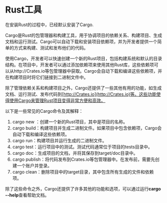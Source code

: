 
# Rust工具

在安装Rust的过程中，已经默认安装了Cargo.

Cargo是Rust的包管理器和构建工具，用于协调项目的依赖关系、构建项目、生成文档和运行测试。Cargo可以自动下载和安装项目依赖项，并为开发者提供一个简单的方式来构建、测试和发布他们的代码。

使用Cargo，开发者可以快速创建一个新的Rust项目，包括构建系统和默认的目录结构。在项目中，开发者可以通过添加依赖项来使用其他Rust库，这些依赖项可以从http://Crates.io等包管理器中获取。Cargo会自动下载和编译这些依赖项，并在构建项目时将它们链接到二进制文件中。

除了管理依赖关系和构建项目之外，Cargo还提供了一些其他有用的功能，如生成文档、运行测试、发布代码到[http://Crates.io](http://Crates.io)等。这些功能使得使用Cargo来管理Rust项目变得非常方便和高效。

以下是一些常见的Cargo命令及其解释：

1. cargo new <project-name>：创建一个新的Rust项目，其中<project-name>是项目的名称。
2. cargo build：构建项目并生成二进制文件。如果项目中包含依赖项，Cargo会自动下载和编译这些依赖项。
3. cargo run：构建项目并运行生成的二进制文件。
4. cargo test：运行项目中的测试。测试代码通常位于项目的tests目录中。
5. cargo doc：生成项目的文档，并将其保存到target/doc目录中。
6. cargo publish：将代码发布到Crates.io等包管理器中。在发布前，需要先创建一个账户并登录。
7. cargo clean：删除项目中的target目录，其中包含所有生成的文件和依赖项。

除了这些命令之外，Cargo还提供了许多其他的功能和选项，可以通过运行**cargo --help**查看帮助文档。
